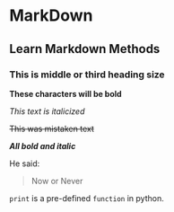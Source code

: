 # MarkDown
## Learn Markdown Methods
### This is middle or third heading size

**These characters will be bold**

*This text is italicized*

~~This was mistaken text~~


***All bold and italic***

He said:
> Now or Never

`print` is a pre-defined  `function` in python.
